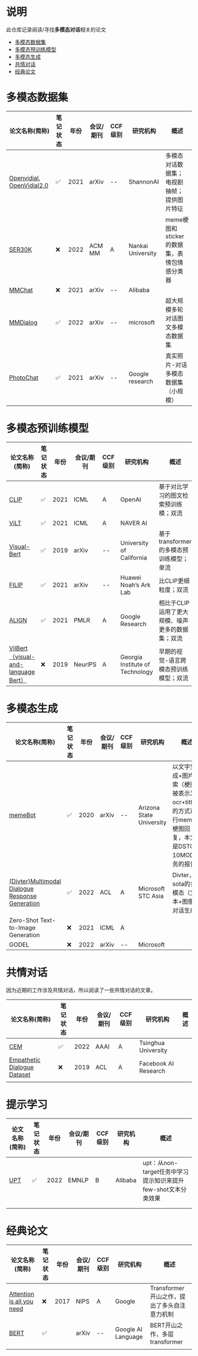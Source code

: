 # 说明

此仓库记录阅读/寻找**多模态对话**相关的论文

- [多模态数据集](#多模态数据集)
- [多模态预训练模型](#多模态预训练模型)
- [多模态生成](#多模态生成)
- [共情对话](#共情对话)
- [经典论文](#经典论文)

# 多模态数据集

| 论文名称(简称)                                                                              | 笔记状态 | 年份 | 会议/期刊 | CCF级别 | 研究机构          | 概述                                        |
| ------------------------------------------------------------------------------------------- | -------- | ---- | --------- | ------- | ----------------- | ------------------------------------------- |
| [Openvidial](https://arxiv.org/abs/2012.15015), [OpenVidial2.0](https://arxiv.org/abs/2109.12761) | ✅       | 2021 | arXiv     | --      | ShannonAI         | 多模态对话数据集；电视剧抽帧；提供图片特征  |
| [SER30K](https://dl.acm.org/doi/abs/10.1145/3503161.3548407)                                   | ❌       | 2022 | ACM MM    | A       | Nankai University | meme梗图和sticker的数据集，表情包情感分类器 |
| [MMChat](https://arxiv.org/abs/2108.07154)                                                     | ❌       | 2021 | arXiv     | --      | Alibaba           |                                             |
| [MMDialog](https://arxiv.org/abs/2211.05719)                                                   | ✅       | 2022 | arXiv     | --      | microsoft         | 超大规模多轮对话图文多模态数据集            |
| [PhotoChat](https://arxiv.org/abs/2108.01453)                                                  | ✅       | 2021 | arXiv     | --      | Google research   | 真实照片-对话多模态数据集（小规模）         |

# 多模态预训练模型

| 论文名称(简称)                                                                                                                    | 笔记状态 | 年份 | 会议/期刊 | CCF级别 | 研究机构                        | 概述                                             |
| --------------------------------------------------------------------------------------------------------------------------------- | -------- | ---- | --------- | ------- | ------------------------------- | ------------------------------------------------ |
| [CLIP](http://proceedings.mlr.press/v139/radford21a)                                                                                 | ✅       | 2021 | ICML      | A       | OpenAI                          | 基于对比学习的图文检索预训练模；双流             |
| [ViLT](https://proceedings.mlr.press/v139/kim21k.html)                                                                               | ✅       | 2021 | ICML      | A       | NAVER AI                        |                                                  |
| [Visual-Bert](https://arxiv.org/abs/1908.03557)                                                                                      | ✅       | 2019 | arXiv     | --      | University of California        | 基于transformer的多模态预训练模型；单流          |
| [FILIP]()                                                                                                                            | ✅       | 2021 | arXiv     | --      | Huawei Noah’s Ark Lab          | 比CLIP更细粒度；双流                             |
| [ALIGN](http://proceedings.mlr.press/v139/jia21b.html)                                                                               | ✅       | 2021 | PMLR      | A       | Google Research                 | 相比于CLIP运用了更大规模、噪声更多的数据集；双流 |
| [VilBert（visual-and-language Bert）](https://proceedings.neurips.cc/paper/2019/hash/c74d97b01eae257e44aa9d5bade97baf-Abstract.html) | ❌       | 2019 | NeurlPS   | A       | Georgia Institute of Technology | 早期的视觉-语言跨模态预训练模型；双流            |

# 多模态生成

| 论文名称(简称)                                                                   | 笔记状态 | 年份 | 会议/期刊 | CCF级别 | 研究机构                 | 概述                                                                                           |
| -------------------------------------------------------------------------------- | -------- | ---- | --------- | ------- | ------------------------ | ---------------------------------------------------------------------------------------------- |
| [memeBot](https://arxiv.org/abs/2004.14571)                                         | ✅       | 2020 | arXiv     | --      | Arizona State University | 以文字生成+图片检索（梗图被表示为ocr+title）的方式进行meme梗图回复，本文是DSTC-10MOD任务的报告 |
| [(Divter)Multimodal Dialogue Response Generation](https://arxiv.org/abs/2110.08515) | ✅       | 2022 | ACL       | A       | Microsoft STC Asia       | Divter，sota的多模态（文本+图像）对话生成                                                      |
| Zero-Shot Text-to-Image Generation                                               | ❌       | 2021 | ICML      | A       |                          |                                                                                                |
| GODEL                                                                            | ❌       | 2022 | arXiv     | --      | Microsoft                |                                                                                                |

# 共情对话

因为近期的工作涉及共情对话，所以阅读了一些共情对话的文章。

| 论文名称(简称)                                                                              | 笔记状态 | 年份 | 会议/期刊 | CCF级别 | 研究机构             | 概述 |
| ------------------------------------------------------------------------------------------- | -------- | ---- | --------- | ------- | -------------------- | ---- |
| [CEM](https://ojs.aaai.org/index.php/AAAI/article/view/21373)                                  | ✅       | 2022 | AAAI      | A       | Tsinghua University  |      |
| [Empathetic Dialogue Dataset](https://arxiv.org/abs/1811.00207 "empathetic conversation dataset") | ❌       | 2019 | ACL       | A       | Facebook AI Research |      |
|                                                                                             |          |      |           |         |                      |      |

# 提示学习

| 论文名称(简称)                       | 笔记状态 | 年份 | 会议/期刊 | CCF级别 | 研究机构 | 概述                                                          |
| ------------------------------------ | -------- | ---- | --------- | ------- | -------- | ------------------------------------------------------------- |
| [UPT](https://arxiv.org/abs/2205.05313) | ✅       | 2022 | EMNLP     | B       | Alibaba  | upt：从non-target任务中学习提示知识来提升few-shot文本分类效果 |
|                                      |          |      |           |         |          |                                                               |
|                                      |          |      |           |         |          |                                                               |

# 经典论文

| 论文名称(简称)                                                                                                          | 笔记状态 | 年份 | 会议/期刊 | CCF级别 | 研究机构           | 概述                                        |
| ----------------------------------------------------------------------------------------------------------------------- | -------- | ---- | --------- | ------- | ------------------ | ------------------------------------------- |
| [Attention is all you need](https://proceedings.neurips.cc/paper/2017/hash/3f5ee243547dee91fbd053c1c4a845aa-Abstract.html) | ❌       | 2017 | NIPS      | A       | Google             | Transformer开山之作，提出了多头自注意力机制 |
| [BERT](https://arxiv.org/abs/1810.04805)                                                                                   | ✅       |      | arXiv     | --      | Google AI Language | BERT开山之作，多层transformer               |
|                                                                                                                         |          |      |           |         |                    |                                             |
